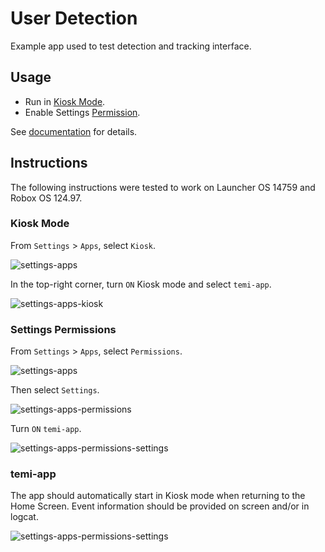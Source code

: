 # User Detection
Example app used to test detection and tracking interface.

## Usage
- Run in [Kiosk Mode](https://github.com/robotemi/sdk/wiki/Kiosk-Mode).
- Enable Settings [Permission](https://github.com/robotemi/sdk/wiki/permission).

See [documentation](https://temi-guide.readthedocs.io/en/latest/developer/user-detection-tracking.html) for details.


## Instructions
The following instructions were tested to work on Launcher OS 14759 and Robox OS 124.97.

### Kiosk Mode
From `Settings` > `Apps`, select `Kiosk`.

![settings-apps](docs/settings-apps.png)

In the top-right corner, turn `ON` Kiosk mode and select `temi-app`.

![settings-apps-kiosk](docs/settings-apps-kiosk.png)


### Settings Permissions
From `Settings` > `Apps`, select `Permissions`.

![settings-apps](docs/settings-apps.png)

Then select `Settings`.

![settings-apps-permissions](docs/settings-apps-permissions.png)

Turn `ON` `temi-app`.

![settings-apps-permissions-settings](docs/settings-apps-permissions-settings.png)


### temi-app
The app should automatically start in Kiosk mode when returning to the Home Screen. Event information should be provided on screen and/or in logcat.

![settings-apps-permissions-settings](docs/temi-app.png)
